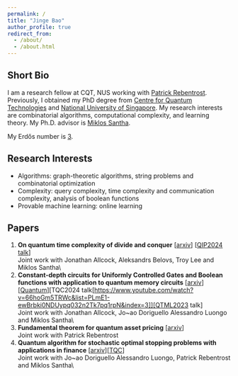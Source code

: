 ```yaml
---
permalink: /
title: "Jinge Bao"
author_profile: true
redirect_from: 
  - /about/
  - /about.html
---
```


## Short Bio

I am a research fellow at CQT, NUS working with [Patrick Rebentrost](https://www.quantumlah.org/people/profile/Frank-Patrick).
Previously, I obtained my PhD degree from [Centre for Quantum Technologies](https://www.quantumlah.org/) and [National University of Singapore](https://nus.edu.sg/). My research interests are combinatorial algorithms, computational complexity, and learning theory. My Ph.D. advisor is [Miklos Santha](https://www.irif.fr/~santha/).

My Erdős number is [3](https://mathscinet.ams.org/mathscinet/freetools/collab-dist?source=1525495&target=189017).

## Research Interests

+ Algorithms: graph-theoretic algorithms, string problems and combinatorial optimization
+ Complexity: query complexity, time complexity and communication complexity, analysis of boolean functions
+ Provable machine learning: online learning

## Papers

1. **On quantum time complexity of divide and conquer** [[arxiv](https://arxiv.org/abs/2311.16401)] [[QIP2024 talk](https://www.youtube.com/watch?v=2Vc9FzULV_E)]\
   Joint work with Jonathan Allcock, Aleksandrs Belovs, Troy Lee and Miklos Santha\
2. **Constant-depth circuits for Uniformly Controlled Gates and Boolean functions with application to quantum memory circuits** [[arxiv](https://arxiv.org/abs/2308.08539)][[Quantum](https://quantum-journal.org/papers/q-2024-11-20-1530/pdf)][TQC2024 talk[https://www.youtube.com/watch?v=66hoGm5TRWc&list=PLmE1-ewBrbki0NDUypq032n2Tk7pq1rpN&index=3]][QTML2023 talk]\
   Joint work with Jonathan Allcock, Jo\~ao Doriguello Alessandro Luongo and Miklos Santha\
4. **Fundamental theorem for quantum asset pricing** [[arxiv](https://arxiv.org/abs/2212.13815)]\
   Joint work with Patrick Rebentrost
5. **Quantum algorithm for stochastic optimal stopping problems with applications in finance** [[arxiv](https://arxiv.org/abs/2111.15332)][[TQC](https://drops.dagstuhl.de/storage/00lipics/lipics-vol232-tqc2022/LIPIcs.TQC.2022.2/LIPIcs.TQC.2022.2.pdf)]\
   Joint work with Jo\~ao Doriguello Alessandro Luongo, Patrick Rebentrost and Miklos Santha\
